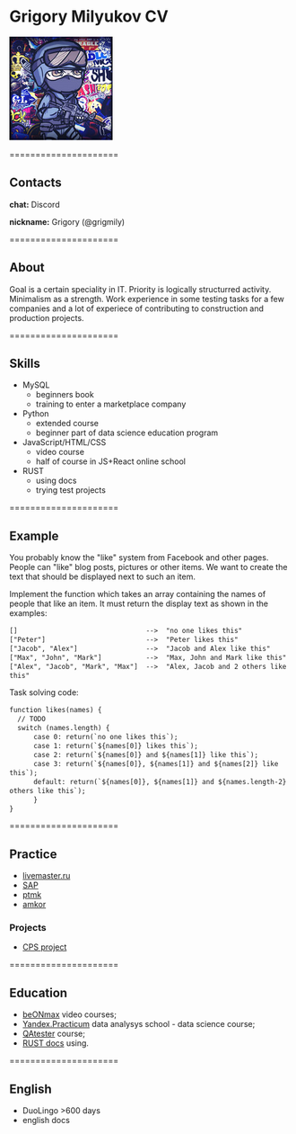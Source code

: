 

# Grigory Milyukov CV  

![Grigory foto](/1240.jpg "foto")

=====================
## Contacts

__chat:__ Discord

__nickname:__ Grigory (@grigmily)

=====================
## About

Goal is a certain speciality in IT. 
Priority is logically structurred activity.
Minimalism as a strength. 
Work experience in some testing tasks for a few companies and a lot of experiece of contributing to construction and production projects.  

=====================
## Skills

* MySQL
    + beginners book
    + training to enter a marketplace company
* Python
    + extended course
    + beginner part of data science education program
* JavaScript/HTML/CSS
    + video course
    + half of course in JS+React online school
* RUST
    + using docs
    + trying test projects

=====================
## Example

You probably know the "like" system from Facebook and other pages. People can "like" blog posts, pictures or other items. We want to create the text that should be displayed next to such an item.

Implement the function which takes an array containing the names of people that like an item. It must return the display text as shown in the examples:
```
[]                                -->  "no one likes this"
["Peter"]                         -->  "Peter likes this"
["Jacob", "Alex"]                 -->  "Jacob and Alex like this"
["Max", "John", "Mark"]           -->  "Max, John and Mark like this"
["Alex", "Jacob", "Mark", "Max"]  -->  "Alex, Jacob and 2 others like this"
```
Task solving code:
```
function likes(names) {
  // TODO
  switch (names.length) { 
      case 0: return(`no one likes this`);
      case 1: return(`${names[0]} likes this`);
      case 2: return(`${names[0]} and ${names[1]} like this`);
      case 3: return(`${names[0]}, ${names[1]} and ${names[2]} like this`);
      default: return(`${names[0]}, ${names[1]} and ${names.length-2} others like this`);
      }
}
```

=====================
## Practice

* [livemaster.ru](https://www.livemaster.ru/ "Website «Fair of Masters»")
* [SAP](https://sapui5.hana.ondemand.com/ "Lead of ERP-systems market in Russia")
* [ptmk](https://www.ptmk.ru/ "Business automation")
* [amkor](http://www.amkoring.ru/ "JSC «Amkor Engineering»")

### Projects

* [CPS project](https://grigmily.github.io/ "Training for adaptive website")

=====================
## Education

* [beONmax](https://beonmax.com/ "beONmax") video courses;
* [Yandex.Practicum](https://practicum.yandex.ru/profile/data-scientist/ "Yandex.Practicum") data analysys school - data science course;
* [QAtester](https://qatester.ru/ "QAtester school") course;
* [RUST docs](https://www.rust-lang.org/learn "RUST docs") using.

=====================
## English

* DuoLingo  >600 days
* english docs
